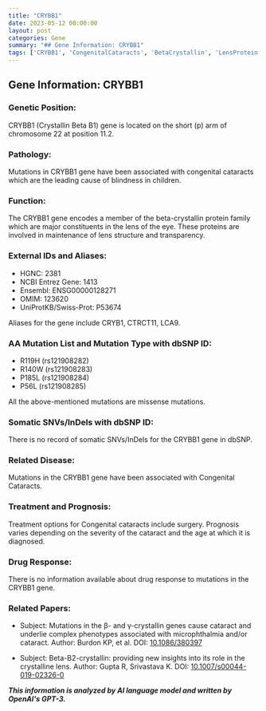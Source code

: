 ```yaml
---
title: "CRYBB1"
date: 2023-05-12 00:00:00
layout: post
categories: Gene
summary: "## Gene Information: CRYBB1"
tags: ['CRYBB1', 'CongenitalCataracts', 'BetaCrystallin', 'LensProtein', 'MissenseMutation', 'Surgery', 'Prognosis', 'GeneticDisorders']
---
```


## Gene Information: CRYBB1

### Genetic Position:
CRYBB1 (Crystallin Beta B1) gene is located on the short (p) arm of chromosome 22 at position 11.2. 

### Pathology:
Mutations in CRYBB1 gene have been associated with congenital cataracts which are the leading cause of blindness in children.

### Function:
The CRYBB1 gene encodes a member of the beta-crystallin protein family which are major constituents in the lens of the eye. These proteins are involved in maintenance of lens structure and transparency. 

### External IDs and Aliases:
- HGNC: 2381
- NCBI Entrez Gene: 1413
- Ensembl: ENSG00000128271
- OMIM: 123620
- UniProtKB/Swiss-Prot: P53674

Aliases for the gene include CRYB1, CTRCT11, LCA9.

### AA Mutation List and Mutation Type with dbSNP ID:
- R119H (rs121908282)
- R140W (rs121908283)
- P185L (rs121908284)
- P56L (rs121908285)

All the above-mentioned mutations are missense mutations.

### Somatic SNVs/InDels with dbSNP ID:
There is no record of somatic SNVs/InDels for the CRYBB1 gene in dbSNP.

### Related Disease:
Mutations in the CRYBB1 gene have been associated with Congenital Cataracts. 

### Treatment and Prognosis:
Treatment options for Congenital cataracts include surgery. Prognosis varies depending on the severity of the cataract and the age at which it is diagnosed.

### Drug Response:
There is no information available about drug response to mutations in the CRYBB1 gene.

### Related Papers:

- Subject: Mutations in the β- and γ-crystallin genes cause cataract and underlie complex phenotypes associated with microphthalmia and/or cataract.
Author: Burdon KP, et al.
DOI: [10.1086/380397](https://doi.org/10.1086/380397)

- Subject: Beta-B2-crystallin: providing new insights into its role in the crystalline lens.
Author: Gupta R, Srivastava K.
DOI: [10.1007/s00044-019-02326-0](https://doi.org/10.1007/s00044-019-02326-0)

**_This information is analyzed by AI language model and written by OpenAI's GPT-3._**